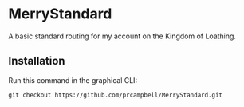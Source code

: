 # MerryStandard

A basic standard routing for my account on the Kingdom of Loathing.

## Installation

Run this command in the graphical CLI:
```
git checkout https://github.com/prcampbell/MerryStandard.git
```
